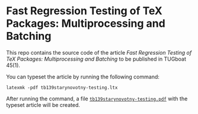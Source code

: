 # Fast Regression Testing of TeX Packages: Multiprocessing and Batching

This repo contains the source code of the article *Fast Regression Testing of
TeX Packages: Multiprocessing and Batching* to be published in TUGboat 45(1).

You can typeset the article by running the following command:

```
latexmk -pdf tb139starynovotny-testing.ltx
```

After running the command, a file [`tb139starynovotny-testing.pdf`][1] with the
typeset article will be created.

 [1]: https://github.com/witiko/fast-regression-testing/releases/download/latest/tb139starynovotny-testing.pdf
